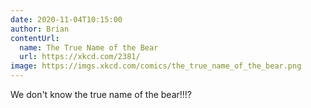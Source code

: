 ```yaml
---
date: 2020-11-04T10:15:00
author: Brian
contentUrl: 
  name: The True Name of the Bear
  url: https://xkcd.com/2381/
image: https://imgs.xkcd.com/comics/the_true_name_of_the_bear.png 
---
```

We don't know the true name of the bear!!!?